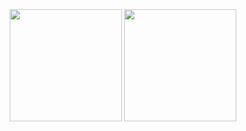 <div align='center'>
  <img height="200em" src="https://github-readme-stats.vercel.app/api/top-langs/?username=satsera2019&layout=compact&langs_count=15&theme=dark"/> 
  <img height="200em" src="https://github-readme-stats.vercel.app/api?username=satsera2019&show_icons=true&theme=dark"/>
</div>
